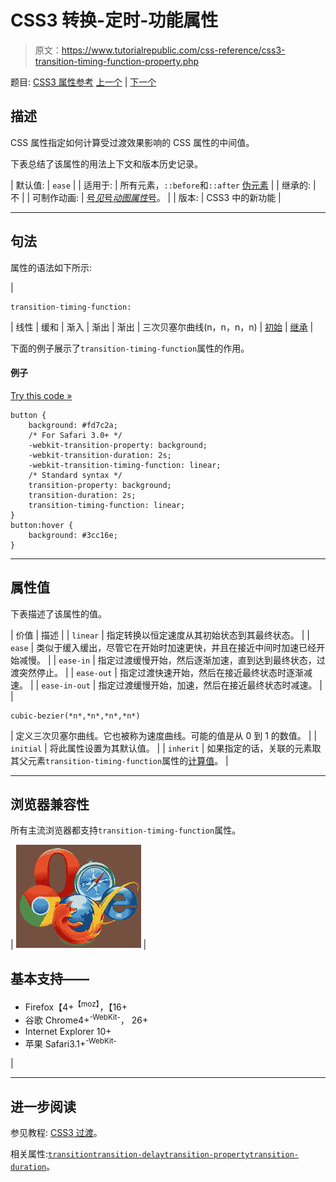 # CSS3 转换-定时-功能属性

> 原文：<https://www.tutorialrepublic.com/css-reference/css3-transition-timing-function-property.php>

题目: [CSS3 属性参考](css3-properties.php) [上一个](css3-transition-property-property.php) | [下一个](css-unicode-bidi-property.php)

## 描述

CSS 属性指定如何计算受过渡效果影响的 CSS 属性的中间值。

下表总结了该属性的用法上下文和版本历史记录。

| 默认值: | `ease` |
| 适用于: | 所有元素，`::before`和`::after` [伪元素](../css-tutorial/css-pseudo-elements.php#pseudo-elements) |
| 继承的: | 不 |
| 可制作动画: | [号*见*号*动图属性*号](css-animatable-properties.php)。 |
| 版本: | CSS3 中的新功能 |

* * *

## 句法

属性的语法如下所示:

| 

```
transition-timing-function: 
```

 | 线性 &#124; 缓和 &#124; 渐入 &#124; 渐出 &#124; 渐出 &#124; 三次贝塞尔曲线(n，n，n，n) &#124; [初始](../definitions.php#initial) &#124; [继承](../definitions.php#inherit) |

下面的例子展示了`transition-timing-function`属性的作用。

#### 例子

[Try this code »](../codelab.php?topic=css3&file=transition-timing-function-property "Try this code using online Editor")

```
button {
    background: #fd7c2a;
    /* For Safari 3.0+ */
    -webkit-transition-property: background;
    -webkit-transition-duration: 2s;
    -webkit-transition-timing-function: linear;
    /* Standard syntax */
    transition-property: background;
    transition-duration: 2s;
    transition-timing-function: linear;
}
button:hover {
    background: #3cc16e;
}
```

* * *

## 属性值

下表描述了该属性的值。

| 价值 | 描述 |
| `linear` | 指定转换以恒定速度从其初始状态到其最终状态。 |
| `ease` | 类似于缓入缓出，尽管它在开始时加速更快，并且在接近中间时加速已经开始减慢。 |
| `ease-in` | 指定过渡缓慢开始，然后逐渐加速，直到达到最终状态，过渡突然停止。 |
| `ease-out` | 指定过渡快速开始，然后在接近最终状态时逐渐减速。 |
| `ease-in-out` | 指定过渡缓慢开始，加速，然后在接近最终状态时减速。 |
| 

```
cubic-bezier(*n*,*n*,*n*,*n*)
```

 | 定义三次贝塞尔曲线。它也被称为速度曲线。可能的值是从 0 到 1 的数值。 |
| `initial` | 将此属性设置为其默认值。 |
| `inherit` | 如果指定的话，关联的元素取其父元素`transition-timing-function`属性的[计算值](../definitions.php#computed-value)。 |

* * *

## 浏览器兼容性

所有主流浏览器都支持`transition-timing-function`属性。

| ![Browsers Icon](img/e9331123c77668c1832e541c2fca1002.png) | 

## 基本支持——

*   Firefox【4+<sup class="badge">【moz】</sup>，【16+
*   谷歌 Chrome4+<sup class="badge">-WebKit-</sup>， 26+
*   Internet Explorer 10+
*   苹果 Safari3.1+<sup class="badge">-WebKit-</sup>

 |

* * *

## 进一步阅读

参见教程: [CSS3 过渡](../css-tutorial/css3-transitions.php)。

相关属性:[`transition`](css3-transition-property.php)[`transition-delay`](css3-transition-delay-property.php)[`transition-property`](css3-transition-property-property.php)[`transition-duration`](css3-transition-duration-property.php)。